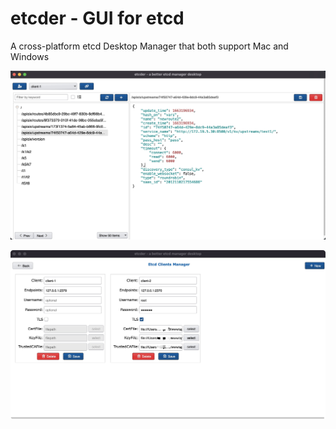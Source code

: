 # etcder - GUI for etcd
A cross-platform etcd Desktop Manager that both support Mac and Windows

![](media/16653128778404.jpg)

![](media/16653130260973.jpg)

